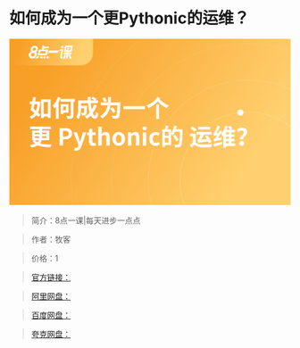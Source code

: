 # 如何成为一个更Pythonic的运维？

![img](../../assets/CioPOWGeEzyALYodAACnUiYiDOc833.png)

> 简介：8点一课|每天进步一点点

> 作者：牧客

> 价格：1

> [官方链接：]()

> [阿里网盘：]()

> [百度网盘：]()

> [夸克网盘：]()
